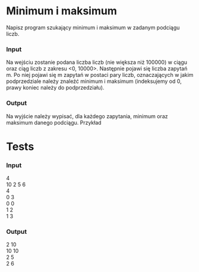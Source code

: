 # Minimum i maksimum
Napisz program szukający minimum i maksimum w zadanym podciągu liczb.

### Input
Na wejściu zostanie podana liczba liczb (nie większa niż 100000) w ciągu oraz ciąg liczb z zakresu <0, 10000>. Następnie pojawi się liczba zapytań m. Po niej pojawi się m zapytań w postaci pary liczb, oznaczających w jakim podprzedziale należy znaleźć minimum i maksimum (indeksujemy od 0, prawy koniec należy do podprzedziału).

### Output
Na wyjście należy wypisać, dla każdego zapytania, minimum oraz maksimum danego podciągu.
Przykład

# Tests
### Input
4 <br />
10 2 5 6 <br />
4 <br />
0 3 <br />
0 0 <br />
1 2 <br />
1 3

### Output
2 10 <br />
10 10 <br />
2 5 <br />
2 6